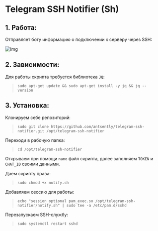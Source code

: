 
# Telegram SSH Notifier (Sh)

## 1. Работа:
Отправляет боту информацию о подключении к серверу через SSH:

![Img](https://sun9-31.userapi.com/impg/vXBvy7ToRrQWl-GgnpddXG0hfX5MZloQSiOVyQ/s1LIifyiR9Q.jpg?size=359x223&quality=96&sign=ee8d39de9d24e07331fd4cb4398eea4e&type=album)

## 2. Зависимости:
Для работы скрипта требуется библиотека `JQ`:
> `sudo apt-get update && sudo apt-get install -y jq && jq --version`

## 3. Установка:
Клонируем себе репозиторий: 
> `sudo git clone https://github.com/antsently/telegram-ssh-notifier.git /opt/telegram-ssh-notifier` 

Переходи в рабочую папка:
> `cd /opt/telegram-ssh-notifier`

Открываем при помощи `nano` файл скрипта, далее заполняем `TOKEN` и `CHAT_ID` своими данными.

Даем скрипту права:
> `sudo chmod +x notify.sh`

Добавляем сессию для работы: 
> `echo "session optional pam_exec.so /opt/telegram-ssh-notifier/notify.sh" | sudo tee -a /etc/pam.d/sshd`

Перезапускаем SSH-службу:
> `sudo systemctl restart sshd`